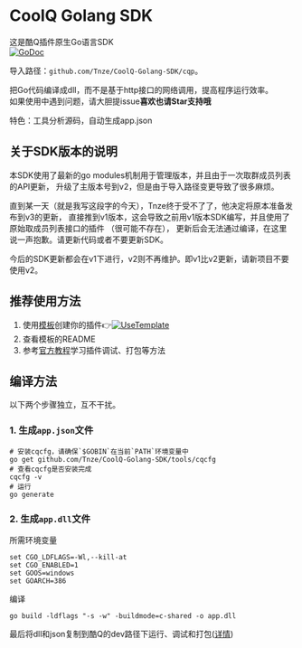 # CoolQ Golang SDK
这是酷Q插件原生Go语言SDK  
[![GoDoc](https://img.shields.io/badge/pkg-documents-blue.svg)](https://pkg.go.dev/github.com/Tnze/CoolQ-Golang-SDK/cqp?tab=doc)

导入路径：`github.com/Tnze/CoolQ-Golang-SDK/cqp`。

把Go代码编译成dll，而不是基于http接口的网络调用，提高程序运行效率。  
如果使用中遇到问题，请大胆提issue**喜欢也请Star支持哦** 

特色：工具分析源码，自动生成app.json

## 关于SDK版本的说明

本SDK使用了最新的go modules机制用于管理版本，并且由于一次取群成员列表的API更新，
升级了主版本号到v2，但是由于导入路径变更导致了很多麻烦。

直到某一天（就是我写这段字的今天），Tnze终于受不了了，他决定将原本准备发布到v3的更新，
直接推到v1版本，这会导致之前用v1版本SDK编写，并且使用了原始取成员列表接口的插件
（很可能不存在），
更新后会无法通过编译，在这里说一声抱歉。请更新代码或者不要更新SDK。

今后的SDK更新都会在v1下进行，v2则不再维护。即v1比v2更新，请新项目不要使用v2。

## 推荐使用方法
1. 使用[模板](https://github.com/Tnze/CoolQ-Golang-Plugin)创建你的插件👉[![UseTemplate](https://img.shields.io/badge/-Use_Template-success)](https://github.com/Tnze/CoolQ-Golang-Plugin/generate)
1. 查看模板的README
1. 参考[官方教程](https://d.cqp.me/Pro/开发/快速入门)学习插件调试、打包等方法

## 编译方法

以下两个步骤独立，互不干扰。

### 1. 生成`app.json`文件

```batch
# 安装cqcfg，请确保`$GOBIN`在当前`PATH`环境变量中
go get github.com/Tnze/CoolQ-Golang-SDK/tools/cqcfg
# 查看cqcfg是否安装完成
cqcfg -v
# 运行
go generate
```

### 2. 生成`app.dll`文件

所需环境变量

```batch
set CGO_LDFLAGS=-Wl,--kill-at
set CGO_ENABLED=1
set GOOS=windows
set GOARCH=386
```

编译

```batch
go build -ldflags "-s -w" -buildmode=c-shared -o app.dll
```

最后将dll和json复制到酷Q的dev路径下运行、调试和打包([详情](https://docs.cqp.im/dev/v9/getting-started/))
